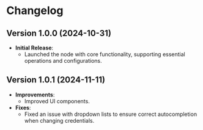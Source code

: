 # Changelog

## Version 1.0.0 (2024-10-31)
- **Initial Release**:
  - Launched the node with core functionality, supporting essential operations and configurations.

## Version 1.0.1 (2024-11-11)
- **Improvements**:
  - Improved UI components.
- **Fixes**:
  - Fixed an issue with dropdown lists to ensure correct autocompletion when changing credentials.
